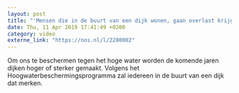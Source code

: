 ```yaml
---
layout: post
title: "'Mensen die in de buurt van een dijk wonen, gaan overlast krijgen'"
date: Thu, 11 Apr 2019 17:41:49 +0200
category: video
externe_link: "https://nos.nl/l/2280002"
---
```


Om ons te beschermen tegen het hoge water worden de komende jaren dijken hoger of sterker gemaakt. Volgens het Hoogwaterbeschermingsprogramma zal iedereen in de buurt van een dijk dat merken.
